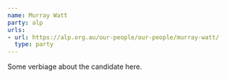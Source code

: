 ```yaml
---
name: Murray Watt
party: alp
urls:
- url: https://alp.org.au/our-people/our-people/murray-watt/
  type: party
---
```

Some verbiage about the candidate here.
